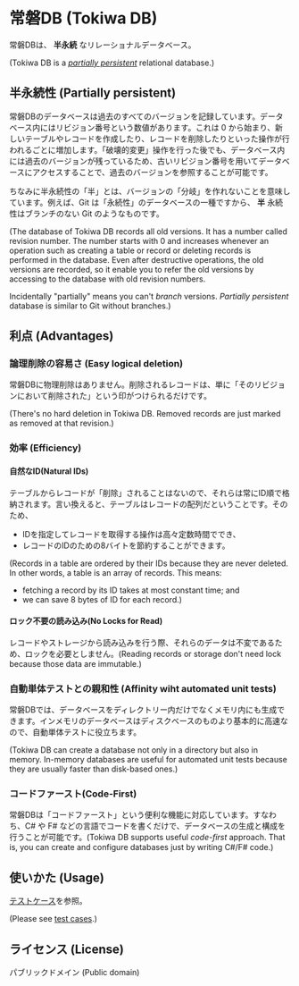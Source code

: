 # 常磐DB (Tokiwa DB)
常磐DBは、 **半永続** なリレーショナルデータベース。

(Tokiwa DB is a *[partially persistent](https://en.wikipedia.org/wiki/Persistent_data_structure#Partially_persistent)* relational database.)

## 半永続性 (Partially persistent)
常磐DBのデータベースは過去のすべてのバージョンを記録しています。データベース内にはリビジョン番号という数値があります。これは 0 から始まり、新しいテーブルやレコードを作成したり、レコードを削除したりといった操作が行われるごとに増加します。「破壊的変更」操作を行った後でも、データベース内には過去のバージョンが残っているため、古いリビジョン番号を用いてデータベースにアクセスすることで、過去のバージョンを参照することが可能です。

ちなみに半永続性の「半」とは、バージョンの「分岐」を作れないことを意味しています。例えば、Git は「永続性」のデータベースの一種ですから、 **半** 永続性はブランチのない Git のようなものです。

(The database of Tokiwa DB records all old versions. It has a number called revision number. The number starts with 0 and increases whenever an operation such as creating a table or record or deleting records is performed in the database. Even after destructive operations, the old versions are recorded, so it enable you to refer the old versions by accessing to the database with old revision numbers.

Incidentally "partially" means you can't *branch* versions. *Partially persistent* database is similar to Git without branches.)

## 利点 (Advantages)
### 論理削除の容易さ (Easy logical deletion)
常磐DBに物理削除はありません。削除されるレコードは、単に「そのリビジョンにおいて削除された」という印がつけられるだけです。

(There's no hard deletion in Tokiwa DB. Removed records are just marked as removed at that revision.)

### 効率 (Efficiency)
#### 自然なID(Natural IDs)
テーブルからレコードが「削除」されることはないので、それらは常にID順で格納されます。言い換えると、テーブルはレコードの配列だということです。そのため、

- IDを指定してレコードを取得する操作は高々定数時間ででき、
- レコードのIDのための8バイトを節約することができます。

(Records in a table are ordered by their IDs because they are never deleted. In other words, a table is an array of records. This means:

- fetching a record by its ID takes at most constant time; and
- we can save 8 bytes of ID for each record.)

#### ロック不要の読み込み(No Locks for Read)
レコードやストレージから読み込みを行う際、それらのデータは不変であるため、ロックを必要としません。(Reading records or storage don't need lock because those data are immutable.)

### 自動単体テストとの親和性 (Affinity wiht automated unit tests)
常磐DBでは、データベースをディレクトリー内だけでなくメモリ内にも生成できます。インメモリのデータベースはディスクベースのものより基本的に高速なので、自動単体テストに役立ちます。

(Tokiwa DB can create a database not only in a directory but also in memory. In-memory databases are useful for automated unit tests because they are usually faster than disk-based ones.)

### コードファースト(Code-First)
常磐DBは「コードファースト」という便利な機能に対応しています。すなわち、C# や F# などの言語でコードを書くだけで、データベースの生成と構成を行うことが可能です。(Tokiwa DB supports useful *code-first* approach. That is, you can create and configure databases just by writing C#/F# code.)

## 使いかた (Usage)
[テストケース](TokiwaDb.CodeFirst.Test)を参照。

(Please see [test cases](TokiwaDb.CodeFirst.Test).)

## ライセンス (License)
パブリックドメイン (Public domain)
